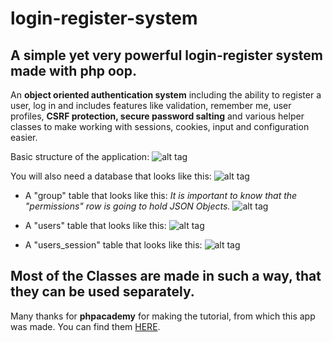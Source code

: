 login-register-system
=====================

A simple yet very powerful login-register system made with php oop.
-------------------------------------------------------------------

An **object oriented authentication system** including the ability to register a user, 
log in and includes features like validation, remember me, user profiles, **CSRF 
protection, secure password salting** and various helper classes to make working 
with sessions, cookies, input and configuration easier.

Basic structure of the application:
![alt tag](http://prikachi.com/images/683/6925683D.png)

You will also need a database that looks like this:
![alt tag](http://prikachi.com/images/646/6925646N.png)

* A "group" table that looks like this:
*It is important to know that the "permissions" row is going to hold JSON Objects.*
![alt tag](http://prikachi.com/images/685/6925685I.png)

* A "users" table that looks like this:
![alt tag](http://prikachi.com/images/687/6925687D.png)

* A "users_session" table that looks like this:
![alt tag](http://prikachi.com/images/688/6925688G.png)

Most of the Classes are made in such a way, that they can be used separately.
-----------------------------------------------------------------------------

Many thanks for **phpacademy** for making the tutorial, from which this app was made.
You can find them [HERE](https://phpacademy.org).
